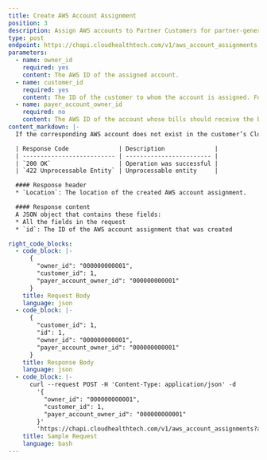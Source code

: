 ```yaml
---
title: Create AWS Account Assignment
position: 3
description: Assign AWS accounts to Partner Customers for partner-generated billing purposes.
type: post
endpoint: https://chapi.cloudhealthtech.com/v1/aws_account_assignments
parameters:
  - name: owner_id
    required: yes
    content: The AWS ID of the assigned account.
  - name: customer_id
    required: yes
    content: The ID of the customer to whom the account is assigned. For information on how to get this ID, see [Create Partner Customer](#partner_create-partner-customer).
  - name: payer_account_owner_id
    required: no
    content: The AWS ID of the account whose bills should receive the billing line items for the assigned account.
content_markdown: |-
  If the corresponding AWS account does not exist in the customer’s CloudHealth account, it is created.

  | Response Code              | Description              |
  | -------------------------- | ------------------------ |
  | `200 OK`                   | Operation was successful |
  | `422 Unprocessable Entity` | Unprocessable entity     |

  #### Response header
  * `Location`: The location of the created AWS account assignment.

  #### Response content
  A JSON object that contains these fields:
  * All the fields in the request
  * `id`: The ID of the AWS account assignment that was created

right_code_blocks:
  - code_block: |-
      {
        "owner_id": "000000000001",
        "customer_id": 1,
        "payer_account_owner_id": "000000000001"
      }
    title: Request Body
    language: json
  - code_block: |-
      {
        "customer_id": 1,
        "id": 1,
        "owner_id": "000000000001",
        "payer_account_owner_id": "000000000001"
      }
    title: Response Body
    language: json
  - code_block: |-
      curl --request POST -H 'Content-Type: application/json' -d
        '{
          "owner_id": "000000000001",
          "customer_id": 1,
          "payer_account_owner_id": "000000000001"
        }'
        'https://chapi.cloudhealthtech.com/v1/aws_account_assignments?api_key=<your_api_key>'
    title: Sample Request
    language: bash
---
```

